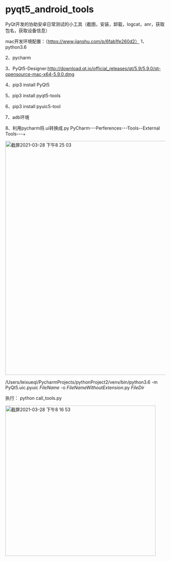 # pyqt5_android_tools
PyQt开发的协助安卓日常测试的小工具（截图，安装，卸载，logcat，anr，获取包名，获取设备信息）


mac开发环境配置：（https://www.jianshu.com/p/6fab1fe260d2）
1、python3.6

2、pycharm

3、PyQt5-Designer:http://download.qt.io/official_releases/qt/5.9/5.9.0/qt-opensource-mac-x64-5.9.0.dmg

4、pip3 install PyQt5

5、pip3 install pyqt5-tools

6、pip3 install pyuic5-tool

7、adb环境



8、利用pycharm将.ui转换成.py
PyCharm---Perferences---Tools--External Tools---+

<img width="734" alt="截屏2021-03-28 下午8 25 03" src="https://user-images.githubusercontent.com/33284151/112752063-ba4f6880-9003-11eb-8792-7bf632288049.png">

/Users/leixueqi/PycharmProjects/pythonProject2/venv/bin/python3.6
-m PyQt5.uic.pyuic $FileName$ -o $FileNameWithoutExtension$.py
$FileDir$



执行：
python call_tools.py


<img width="472" alt="截屏2021-03-28 下午8 16 53" src="https://user-images.githubusercontent.com/33284151/112751827-8e7fb300-9002-11eb-8333-bb6c59e36b4b.png">















